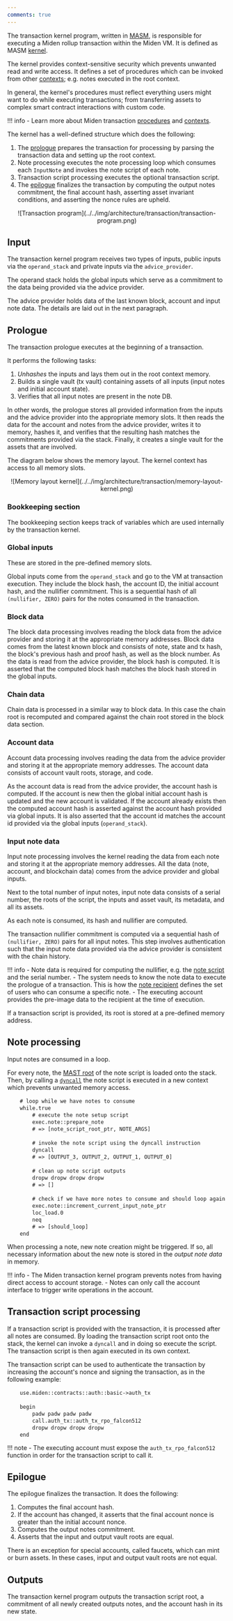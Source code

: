 ```yaml
---
comments: true
---
```


The transaction kernel program, written in [MASM](https://0xpolygonmiden.github.io/miden-vm/user_docs/assembly/main.html), is responsible for executing a Miden rollup transaction within the Miden VM. It is defined as MASM [kernel](https://0xpolygonmiden.github.io/miden-vm/user_docs/assembly/execution_contexts.html#kernels).

The kernel provides context-sensitive security which prevents unwanted read and write access. It defines a set of procedures which can be invoked from other [contexts](https://0xpolygonmiden.github.io/miden-vm/user_docs/assembly/execution_contexts.html#execution-contexts); e.g. notes executed in the root context.

In general, the kernel's procedures must reflect everything users might want to do while executing transactions; from transferring assets to complex smart contract interactions with custom code.

!!! info
    - Learn more about Miden transaction [procedures](procedures.md) and [contexts](contexts.md).

The kernel has a well-defined structure which does the following:

1. The [prologue](#prologue) prepares the transaction for processing by parsing the transaction data and setting up the root context.
2. Note processing executes the note processing loop which consumes each `InputNote` and invokes the note script of each note.
3. Transaction script processing executes the optional transaction script.
4. The [epilogue](#epilogue) finalizes the transaction by computing the output notes commitment, the final account hash, asserting asset invariant conditions, and asserting the nonce rules are upheld.

<center>
![Transaction program](../../img/architecture/transaction/transaction-program.png)
</center>

## Input

The transaction kernel program receives two types of inputs, public inputs via the `operand_stack` and private inputs via the `advice_provider`.

The operand stack holds the global inputs which serve as a commitment to the data being provided via the advice provider.

The advice provider holds data of the last known block, account and input note data. The details are laid out in the next paragraph.

## Prologue

The transaction prologue executes at the beginning of a transaction. 

It performs the following tasks:

1. _Unhashes_ the inputs and lays them out in the root context memory.
2. Builds a single vault (tx vault) containing assets of all inputs (input notes and initial account state).
3. Verifies that all input notes are present in the note DB.

In other words, the prologue stores all provided information from the inputs and the advice provider into the appropriate memory slots. It then reads the data for the account and notes from the advice provider, writes it to memory, hashes it, and verifies that the resulting hash matches the commitments provided via the stack. Finally, it creates a single vault for the assets that are involved.

The diagram below shows the memory layout. The kernel context has access to all memory slots.

<center>
![Memory layout kernel](../../img/architecture/transaction/memory-layout-kernel.png)
</center>

### Bookkeeping section

The bookkeeping section keeps track of variables which are used internally by the transaction kernel.

### Global inputs

These are stored in the pre-defined memory slots. 

Global inputs come from the `operand_stack` and go to the VM at transaction execution. They include the block hash, the account ID, the initial account hash, and the nullifier commitment. This is a sequential hash of all `(nullifier, ZERO)` pairs for the notes consumed in the transaction.

### Block data

The block data processing involves reading the block data from the advice provider and storing it at the appropriate memory addresses. Block data comes from the latest known block and consists of note, state and tx hash, the block's previous hash and proof hash, as well as the block number. As the data is read from the advice provider, the block hash is computed. It is asserted that the computed block hash matches the block hash stored in the global inputs.

### Chain data

Chain data is processed in a similar way to block data. In this case the chain root is recomputed and compared against the chain root stored in the block data section.

### Account data

Account data processing involves reading the data from the advice provider and storing it at the appropriate memory addresses. The account data consists of account vault roots, storage, and code. 

As the account data is read from the advice provider, the account hash is computed. If the account is new then the global initial account hash is updated and the new account is validated. If the account already exists then the computed account hash is asserted against the account hash provided via global inputs. It is also asserted that the account id matches the account id provided via the global inputs (`operand_stack`).

### Input note data

Input note processing involves the kernel reading the data from each note and storing it at the appropriate memory addresses. All the data (note, account, and blockchain data) comes from the advice provider and global inputs. 

Next to the total number of input notes, input note data consists of a serial number, the roots of the script, the inputs and asset vault, its metadata, and all its assets. 

As each note is consumed, its hash and nullifier are computed. 

The transaction nullifier commitment is computed via a sequential hash of `(nullifier, ZERO)` pairs for all input notes. This step involves authentication such that the input note data provided via the advice provider is consistent with the chain history.

!!! info
    - Note data is required for computing the nullifier, e.g. the [note script](../notes.md#main-script) and the serial number. 
    - The system needs to know the note data to execute the prologue of a transaction. This is how the [note recipient](../notes.md#note-recipient-to-restrict-note-consumption) defines the set of users who can consume a specific note. 
    - The executing account provides the pre-image data to the recipient at the time of execution.

If a transaction script is provided, its root is stored at a pre-defined memory address.

## Note processing

Input notes are consumed in a loop.

For every note, the [MAST root](https://0xpolygonmiden.github.io/miden-vm/design/programs.html) of the note script is loaded onto the stack. Then, by calling a [`dyncall`](https://0xpolygonmiden.github.io/miden-vm/user_docs/assembly/code_organization.html?highlight=dyncall#dynamic-procedure-invocation) the note script is executed in a new context which prevents unwanted memory access.

```arduino
    # loop while we have notes to consume
    while.true
        # execute the note setup script
        exec.note::prepare_note
        # => [note_script_root_ptr, NOTE_ARGS]

        # invoke the note script using the dyncall instruction
        dyncall
        # => [OUTPUT_3, OUTPUT_2, OUTPUT_1, OUTPUT_0]

        # clean up note script outputs
        dropw dropw dropw dropw
        # => []

        # check if we have more notes to consume and should loop again
        exec.note::increment_current_input_note_ptr
        loc_load.0
        neq
        # => [should_loop]
    end
```

When processing a note, new note creation might be triggered. If so, all necessary information about the new note is stored in the *output note data* in memory.

!!! info
    - The Miden transaction kernel program prevents notes from having direct access to account storage. 
    - Notes can only call the account interface to trigger write operations in the account.

## Transaction script processing

If a transaction script is provided with the transaction, it is processed after all notes are consumed. By loading the transaction script root onto the stack, the kernel can invoke a `dyncall` and in doing so execute the script. The transaction script is then again executed in its own context.

The transaction script can be used to authenticate the transaction by increasing the account's nonce and signing the transaction, as in the following example:

```arduino
    use.miden::contracts::auth::basic->auth_tx

    begin
        padw padw padw padw
        call.auth_tx::auth_tx_rpo_falcon512
        dropw dropw dropw dropw
    end
```

!!! note
    - The executing account must expose the `auth_tx_rpo_falcon512` function in order for the transaction script to call it.

## Epilogue

The epilogue finalizes the transaction. It does the following:

1. Computes the final account hash.
2. If the account has changed, it asserts that the final account nonce is greater than the initial account nonce.
3. Computes the output notes commitment.
4. Asserts that the input and output vault roots are equal.

There is an exception for special accounts, called faucets, which can mint or burn assets. In these cases, input and output vault roots are not equal.

## Outputs

The transaction kernel program outputs the transaction script root, a commitment of all newly created outputs notes, and the account hash in its new state.

<br/>
